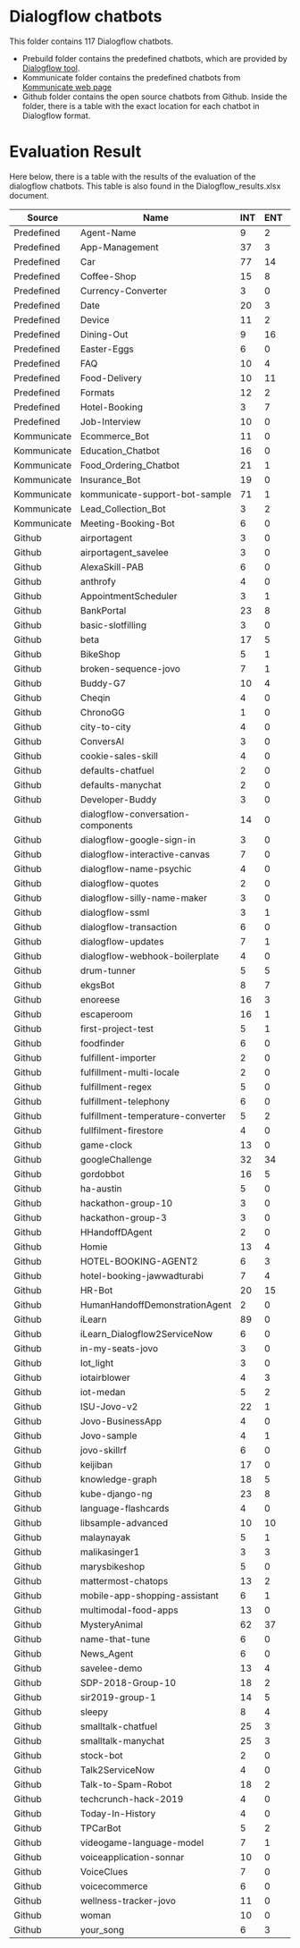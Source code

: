 # Dialogflow chatbots

This folder contains 117 Dialogflow chatbots. 
* Prebuild folder contains the predefined chatbots, which are provided by [Dialogflow tool](https://dialogflow.cloud.google.com/).
* Kommunicate folder contains the predefined chatbots from [Kommunicate web page](https://docs.kommunicate.io/docs/bot-samples)
* Github folder contains the open source chatbots from Github. Inside the folder, there is a table with the exact location for each chatbot in Dialogflow format. 

# Evaluation Result
 Here below, there is a table with the results of the evaluation of the dialogflow chatbots. This table is also found in the Dialogflow_results.xlsx document.

| Source      | Name                               | INT | ENT | FLOW | PATH | CNF  | SNT1 | SNT2 | SNT3 | OPRE1 | OPRE2 | OPRE3 | TPI   | WPTP | VPTP | PPTP | WPOP  | VPOP | CPOP   | READ | LPE     | SPL  | WL    | FACT | FPATH | CL |
|-------------|------------------------------------|-----|-----|------|------|------|------|------|------|-------|-------|-------|-------|------|------|------|-------|------|--------|------|---------|------|-------|------|-------|----|
| Predefined  | Agent-Name                         |  9  |  2  |   9  |   9  |  254 |   1  |  64  |  35  |   66  |   90  |  109  | 15,44 | 5,46 | 1,34 | 2,22 |  4,92 | 1,42 |  19,67 |   4  |    5    | 1,67 |  6,18 |   1  |   1   |  1 |
| Predefined  | App-Management                     |  37 |  3  |  37  |  37  |  734 |   0  |   0  |   0  |   0   |   0   |   0   | 13,46 | 5,11 | 1,01 | 0,92 |   0   |   0  |    0   |   0  |  28,33  | 3,52 |  9,99 |   1  |   1   |  1 |
| Predefined  | Car                                |  77 |  14 |  61  |  117 | 1606 |   0  |   0  |   0  |   0   |   0   |   0   |  9,7  |  6,8 | 1,29 | 2,25 |   0   |   0  |    0   |   0  |  14,93  |  3,6 | 11,41 |   1  |  1,92 |  2 |
| Predefined  | Coffee-Shop                        |  15 |  8  |   6  |  12  |  278 |   4  |  83  |  13  |   21  |   72  |  109  | 12,07 | 3,29 |  0,8 | 1,27 |  7,19 |   2  |  34,57 |   6  |   6,5   | 2,37 |  7,96 | 1,58 |   2   |  3 |
| Predefined  | Currency-Converter                 |  3  |  0  |   2  |   2  |   2  |   1  |  72  |  27  |   66  |   91  |  109  |   13  | 4,62 | 0,39 |   2  |  5,44 | 1,44 |  21,78 |   4  |    0    |   0  |   0   |   1  |   1   |  2 |
| Predefined  | Date                               |  20 |  3  |  18  |  18  |  84  |   0  |   0  |   0  |   0   |   0   |   0   |  8,7  | 6,05 |  1,1 | 1,65 |   0   |   0  |    0   |   0  |  20,67  | 2,37 |  8,71 |   1  |   1   |  2 |
| Predefined  | Device                             |  11 |  2  |   8  |  12  |  63  |   0  |   0  |   0  |   0   |   0   |   0   | 11,18 | 3,74 | 0,95 | 0,45 |   0   |   0  |    0   |   0  |   10,5  | 3,43 |  7,93 |   1  |  1,5  |  2 |
| Predefined  | Dining-Out                         |  9  |  16 |   4  |  14  |  83  |  20  |  61  |  19  |   66  |   92  |  109  | 94,67 | 3,81 | 0,76 | 8,33 |  8,5  | 2,56 |  31,44 |   7  | 1177,13 |  2,3 | 11,97 | 1,25 |  3,5  |  3 |
| Predefined  | Easter-Eggs                        |  6  |  0  |   6  |   6  |   0  |  10  |  51  |  39  |   0   |   57  |   93  |  7,17 | 6,23 | 1,31 |   0  |  7,46 | 1,63 |  37,54 |   6  |    0    |   0  |   0   |   1  |   1   |  1 |
| Predefined  | FAQ                                |  10 |  4  |   5  |   8  |  25  |  23  |  61  |  16  |   14  |   75  |  109  |  9,2  | 3,92 |   1  |  0,2 | 11,48 | 2,62 |  61,95 |   9  |   8,25  | 1,42 |  9,62 |  1,4 |  1,6  |  3 |
| Predefined  | Food-Delivery                      |  10 |  11 |   6  |   7  |  56  |   0  |   0  |   0  |   0   |   0   |   0   |  17,2 | 5,07 | 1,08 |  2,3 |   0   |   0  |    0   |   0  |  301,45 | 2,45 | 10,91 |   1  |  1,17 |  3 |
| Predefined  | Formats                            |  12 |  2  |  12  |  12  |  70  |   0  |   0  |   0  |   0   |   0   |   0   |  6,33 | 5,08 | 1,32 | 0,67 |   0   |   0  |    0   |   0  |   3,5   | 7,13 |  8,83 |   1  |   1   |  1 |
| Predefined  | Hotel-Booking                      |  3  |  7  |   2  |   2  |   4  |   0  |   0  |   0  |   0   |   0   |   0   | 50,67 | 5,35 | 0,84 |   5  |   0   |   0  |    0   |   0  |  251,57 | 3,18 | 11,83 |   1  |   1   |  2 |
| Predefined  | Job-Interview                      |  10 |  0  |   8  |   9  |  14  |  24  |  58  |  18  |   29  |   74  |  109  |  7,7  | 4,47 | 1,07 |   0  |  7,06 | 1,92 |  30,1  |   6  |    0    |   0  |   0   | 2,63 |  1,13 |  2 |
| Kommunicate | Ecommerce_Bot                      |  11 |  0  |   5  |  10  |   2  |  12  |  62  |  26  |   65  |   88  |  109  |  2,82 | 2,38 | 0,48 |   0  | 11,06 | 2,76 |  46,41 |   9  |    0    |   0  |   0   | 1,03 |   2   |  2 |
| Kommunicate | Education_Chatbot                  |  16 |  0  |  16  |  16  |   1  |  11  |  64  |  25  |   24  |   71  |  109  |  2,13 | 2,31 | 0,28 |   0  | 22,89 | 3,44 | 125,56 |  19  |    0    |   0  |   0   | 1,81 |   1   |  2 |
| Kommunicate | Food_Ordering_Chatbot              |  21 |  1  |  10  |  13  |  91  |  16  |  64  |  20  |   49  |   84  |  109  |  4,76 | 2,12 | 0,15 | 1,19 |  7,11 | 1,94 |  31,61 |   6  |    1    |   1  |   5   | 1,35 |  1,3  |  7 |
| Kommunicate | Insurance_Bot                      |  19 |  0  |   6  |  12  |  20  |  19  |  56  |  25  |   0   |   74  |  109  |  2,42 | 2,91 | 0,25 | 0,32 | 20,71 | 3,07 | 104,86 |  17  |    0    |   0  |   0   | 1,48 |   2   |  4 |
| Kommunicate | kommunicate-support-bot-sample     |  71 |  1  |  56  |  75  |  305 |  22  |  62  |  16  |   0   |   62  |  104  |  5,65 | 2,91 | 0,51 | 0,03 | 16,37 | 2,62 |  87,2  |  14  |    5    |  1,2 |  6,33 | 1,61 |  1,34 |  3 |
| Kommunicate | Lead_Collection_Bot                |  3  |  2  |   3  |   3  |   0  |  10  |  67  |  23  |   75  |   91  |  109  |   5   | 1,76 |  0,4 |   2  |  7,67 |   2  |  32,33 |   6  |   3,5   |  1,5 | 11,25 | 1,33 |   1   |  1 |
| Kommunicate | Meeting-Booking-Bot                |  6  |  0  |   2  |   4  |   3  |   5  |  75  |  20  |   29  |   84  |  109  |   5   | 3,79 | 0,63 | 1,33 |  9,24 | 2,18 |  40,65 |   7  |    0    |   0  |   0   |  1,1 |   2   |  3 |
| Github      | airportagent                       |  3  |  0  |   3  |   3  |   0  |   8  |  70  |  22  |   65  |   89  |  109  |  8,33 | 2,89 | 0,62 |   0  |  8,06 | 1,82 |  34,24 |   6  |    0    |   0  |   0   |   1  |   1   |  1 |
| Github      | airportagent_savelee               |  3  |  0  |   3  |   3  |   0  |   8  |  70  |  22  |   65  |   89  |  109  |  8,33 | 2,89 | 0,62 |   0  |  8,06 | 1,82 |  34,24 |   6  |    0    |   0  |   0   |   1  |   1   |  1 |
| Github      | AlexaSkill-PAB                     |  6  |  0  |   6  |   6  |  10  |   0  |   0  |   0  |   0   |   0   |   0   |   3   | 3,38 | 1,26 |   0  |   0   |   0  |    0   |   0  |    0    |   0  |   0   |   2  |   1   |  1 |
| Github      | anthrofy                           |  4  |  0  |   4  |   4  |  13  |   8  |  73  |  19  |   66  |   89  |  109  |   7   | 1,26 | 0,15 |   0  |  5,5  | 1,44 |  21,61 |   4  |    0    |   0  |   0   |   3  |   1   |  1 |
| Github      | AppointmentScheduler               |  3  |  1  |   3  |   3  |   0  |   9  |  70  |  21  |   66  |   90  |  109  | 13,67 | 3,23 | 0,41 |   1  |  6,44 | 1,56 |  25,94 |   5  |    2    |   5  |  10,3 | 2,33 |   1   |  1 |
| Github      | BankPortal                         |  23 |  8  |  18  |  18  |  258 |  13  |  72  |  15  |   49  |   80  |  109  |  11,7 | 4,93 | 1,04 | 0,52 | 13,08 | 2,67 |  59,89 |  11  |   6,13  |   0  |   0   | 2,11 |   1   |  2 |
| Github      | basic-slotfilling                  |  3  |  0  |   3  |   3  |   0  |  16  |  58  |  26  |   35  |   88  |  109  |  6,33 | 1,73 | 0,08 |   1  |  8,29 | 1,86 |  36,07 |   7  |    0    |   0  |   0   | 1,67 |   1   |  1 |
| Github      | beta                               |  17 |  5  |  15  |  15  |  86  |   4  |  77  |  19  |   59  |   90  |  120  |  9,59 | 4,83 | 0,98 | 0,65 |  5,5  | 1,44 |  21,83 |   4  |   12,4  | 1,37 |  8,9  | 2,87 |   1   |  2 |
| Github      | BikeShop                           |  5  |  1  |   4  |   4  |   3  |  38  |  50  |  12  |   50  |   79  |   97  |  2,6  | 3,48 | 0,81 |  0,6 |   14  |  2,6 |  55,2  |  12  |    2    |  5,5 |  6,64 |   2  |   1   |  2 |
| Github      | broken-sequence-jovo               |  7  |  1  |   7  |   7  |   2  |   0  |   0  |   0  |   0   |   0   |   0   |  3,86 | 1,56 | 0,44 | 0,14 |   0   |   0  |    0   |   0  |    13   | 1,31 |  7,18 |   2  |   1   |  1 |
| Github      | Buddy-G7                           |  10 |  4  |   1  |   1  |   3  |   8  |  71  |  21  |   0   |   86  |  109  |  6,6  | 3,58 | 1,04 |  0,9 |  7,29 | 2,14 |  29,9  |   6  |    3    |   1  |  7,33 |   1  |   1   |  1 |
| Github      | Cheqin                             |  4  |  0  |   4  |   4  |   0  |   0  |   0  |   0  |   0   |   0   |   0   |   1   | 0,83 | 0,17 |  0,5 |   0   |   0  |    0   |   0  |    0    |   0  |   0   |   2  |   1   |  1 |
| Github      | ChronoGG                           |  1  |  0  |   1  |   1  |   0  |   0  |   0  |   0  |   0   |   0   |   0   |   8   |   5  |   1  |   0  |   0   |   0  |    0   |   0  |    0    |   0  |   0   |   3  |   1   |  1 |
| Github      | city-to-city                       |  4  |  0  |   4  |   4  |   0  |   0  |   0  |   0  |   0   |   0   |   0   |  4,25 | 1,74 | 0,24 |  0,5 |   0   |   0  |    0   |   0  |    0    |   0  |   0   |   2  |   1   |  1 |
| Github      | ConversAI                          |  3  |  0  |   3  |   3  |   1  |   5  |  75  |  20  |   66  |   90  |  109  |  8,33 | 1,17 | 0,08 |   0  |  5,94 | 1,56 |  23,56 |   5  |    0    |   0  |   0   | 2,33 |   1   |  1 |
| Github      | cookie-sales-skill                 |  4  |  0  |   4  |   4  |   1  |   0  |   0  |   0  |   0   |   0   |   0   |  2,5  | 2,05 |  0,7 |   0  |   0   |   0  |    0   |   0  |    0    |   0  |   0   |   2  |   1   |  1 |
| Github      | defaults-chatfuel                  |  2  |  0  |   2  |   2  |   0  |  17  |  83  |   0  |   56  |   74  |   84  |   50  | 1,23 |  0,3 |   0  | 12,33 | 2,67 |  50,33 |  10  |    0    |   0  |   0   |   1  |   1   |  1 |
| Github      | defaults-manychat                  |  2  |  0  |   2  |   2  |   0  |  17  |  83  |   0  |   56  |   74  |   84  |   50  | 1,23 |  0,3 |   0  | 12,33 | 2,67 |  50,33 |  10  |    0    |   0  |   0   |   1  |   1   |  1 |
| Github      | Developer-Buddy                    |  3  |  0  |   3  |   3  |   6  |   0  |   0  |   0  |   0   |   0   |   0   |   6   |   3  |  0,5 |   0  |   0   |   0  |    0   |   0  |    0    |   0  |   0   |   2  |   1   |  1 |
| Github      | dialogflow-conversation-components |  14 |  0  |  11  |  11  |   5  |   1  |  66  |  33  |   0   |   76  |  109  |  1,79 | 1,75 |  0,2 |   0  |  4,19 | 1,25 |  18,06 |   3  |    0    |   0  |   0   | 2,73 |   1   |  1 |
| Github      | dialogflow-google-sign-in          |  3  |  0  |   3  |   3  |   0  |   0  |   0  |  100 |   55  |   55  |   55  |  2,67 | 1,33 | 0,29 | 0,33 |   7   |   1  |   37   |   6  |    0    |   0  |   0   | 2,33 |   1   |  1 |
| Github      | dialogflow-interactive-canvas      |  7  |  0  |   7  |   7  |   1  |   0  |   0  |   0  |   0   |   0   |   0   |  2,29 | 1,75 | 0,55 | 0,14 |   0   |   0  |    0   |   0  |    0    |   0  |   0   | 2,57 |   1   |  1 |
| Github      | dialogflow-name-psychic            |  4  |  0  |   4  |   4  |   0  |  22  |  15  |  63  |   29  |   76  |   99  |  2,5  | 1,33 |  0,4 |   0  |  9,5  | 2,92 |  42,67 |   8  |    0    |   0  |   0   |  2,5 |   1   |  1 |
| Github      | dialogflow-quotes                  |  2  |  0  |   2  |   2  |   0  |   6  |  67  |  27  |   0   |   75  |  109  |   0   |   0  |   0  |   0  |   4   | 1,06 |  16,44 |   3  |    0    |   0  |   0   |   2  |   1   |  1 |
| Github      | dialogflow-silly-name-maker        |  3  |  0  |   3  |   3  |   0  |   0  |  75  |  25  |   65  |   79  |   89  |  0,67 |   1  | 0,17 | 0,67 | 13,33 | 3,67 |  62,33 |  11  |    0    |   0  |   0   |   2  |   1   |  1 |
| Github      | dialogflow-ssml                    |  3  |  1  |   3  |   3  |   0  |   0  |   0  |  100 |   57  |   63  |   66  |  3,33 | 1,47 |  0,2 | 0,33 | 13,33 | 1,33 |  64,33 |  11  |    11   | 3,18 |  6,17 |   3  |   1   |  1 |
| Github      | dialogflow-transaction             |  6  |  0  |   6  |   6  |   2  |   1  |  63  |  36  |   29  |   72  |  109  |   2   | 1,87 | 0,27 |   0  |  5,15 | 1,55 |  24,9  |   4  |    0    |   0  |   0   | 2,67 |   1   |  1 |
| Github      | dialogflow-updates                 |  7  |  1  |   7  |   7  |   0  |   1  |  64  |  35  |   66  |   90  |  109  |  2,71 | 2,33 | 0,39 | 0,29 |  4,92 | 1,42 |  19,67 |   4  |    5    |  1,8 |  8,78 | 2,71 |   1   |  1 |
| Github      | dialogflow-webhook-boilerplate     |  4  |  0  |   4  |   4  |   1  |   4  |  79  |  17  |   66  |   89  |  109  |  6,25 | 0,88 | 0,06 |   0  |  5,95 | 1,65 |  24,55 |   5  |    0    |   0  |   0   |   2  |   1   |  1 |
| Github      | drum-tunner                        |  5  |  5  |   5  |   5  |   5  |  18  |  60  |  22  |   52  |   82  |  109  |  10,4 | 3,13 | 0,63 |  1,2 | 11,08 | 2,42 |  47,62 |   9  |   4,6   |  4,3 |  6,99 |  1,6 |   1   |  1 |
| Github      | ekgsBot                            |  8  |  7  |   8  |   8  |   3  |   5  |  75  |  20  |   66  |   90  |  109  | 10,38 |  4,7 | 0,53 | 1,75 |  5,94 | 1,56 |  23,56 |   5  |  359,86 |   3  | 20,61 |   1  |   1   |  1 |
| Github      | enoreese                           |  16 |  3  |   6  |  12  |  104 |   8  |  80  |  12  |   14  |   77  |  109  | 14,13 | 1,94 |  0,3 |  0,5 | 11,46 |  2,3 |  53,24 |   9  |   6,33  |  4,8 |  5,45 | 1,89 |   2   |  8 |
| Github      | escaperoom                         |  16 |  1  |  16  |  16  |  87  |   4  |  77  |  19  |   66  |   91  |  109  |   4   | 2,93 | 0,73 | 0,69 |  6,94 | 1,76 |  27,53 |   5  |    13   | 2,62 |  7,29 |   1  |   1   |  1 |
| Github      | first-project-test                 |  5  |  1  |   5  |   5  |   1  |   0  |   0  |   0  |   0   |   0   |   0   |  6,2  | 2,15 | 0,38 |  0,4 |   0   |   0  |    0   |   0  |    3    | 2,33 |  6,71 |   2  |   1   |  1 |
| Github      | foodfinder                         |  6  |  0  |   6  |   6  |   1  |   0  |   0  |   0  |   0   |   0   |   0   |   5   | 3,55 | 0,64 | 0,67 |   0   |   0  |    0   |   0  |    0    |   0  |   0   |   2  |   1   |  1 |
| Github      | fulfillent-importer                |  2  |  0  |   2  |   2  |   0  |   0  |   0  |   0  |   0   |   0   |   0   |   0   |   0  |   0  |   0  |   0   |   0  |    0   |   0  |    0    |   0  |   0   |   2  |   1   |  1 |
| Github      | fulfillment-multi-locale           |  2  |  0  |   2  |   2  |   0  |   0  |  100 |   0  |   35  |   35  |   35  |   1   |  0,5 |   0  |   0  |   2   |   1  |   13   |   1  |    0    |   0  |   0   |   4  |   1   |  1 |
| Github      | fulfillment-regex                  |  5  |  0  |   3  |   4  |  23  |   4  |  82  |  14  |   56  |   84  |  109  |  19,4 | 1,91 | 0,39 |  0,2 |  7,68 | 1,64 |  33,77 |   6  |    0    |   0  |   0   | 1,89 |  1,33 |  2 |
| Github      | fulfillment-telephony              |  6  |  0  |   4  |   5  |  30  |  23  |  44  |  33  |   32  |   64  |   77  | 18,33 | 1,74 |  0,3 | 0,83 | 19,67 | 5,33 |   94   |  16  |    0    |   0  |   0   | 2,33 |  1,25 |  2 |
| Github      | fulfillment-temperature-converter  |  5  |  2  |   4  |   4  |   0  |   0  |  100 |   0  |   0   |   17  |   35  |   3   | 1,03 | 0,13 |  0,6 |  1,5  |  0,5 |  10,5  |   1  |    2    |   3  |  5,33 | 2,75 |   1   |  2 |
| Github      | fullfilment-firestore              |  4  |  0  |   4  |   4  |   4  |   1  |  71  |  28  |   59  |   69  |   78  |  3,5  | 2,43 | 0,56 | 0,25 |  10,5 |  2,5 |  52,25 |   9  |    0    |   0  |   0   |   2  |   1   |  1 |
| Github      | game-clock                         |  13 |  0  |  13  |  13  |   2  |   0  |   0  |   0  |   0   |   0   |   0   |  4,08 | 1,65 | 0,36 | 0,23 |   0   |   0  |    0   |   0  |    0    |   0  |   0   | 2,85 |   1   |  1 |
| Github      | googleChallenge                    |  32 |  34 |  32  |  32  |  664 |  19  |  59  |  22  |   3   |   60  |  109  |  6,94 | 9,62 | 1,76 | 0,94 | 19,81 | 3,49 | 105,16 |  16  |   3,15  | 4,54 | 11,37 |   1  |   1   |  1 |
| Github      | gordobbot                          |  16 |  5  |  16  |  16  |  40  |   4  |  77  |  19  |   50  |   88  |  109  |  5,56 | 2,92 | 0,68 | 0,44 |  5,82 | 1,47 |  23,29 |   4  |   8,6   | 3,04 |   36  |   1  |   1   |  1 |
| Github      | ha-austin                          |  5  |  0  |   5  |   5  |   4  |   0  |  75  |  25  |   0   |   75  |  109  |  2,8  | 5,03 | 0,99 |  1,8 |   5   | 1,31 |  25,25 |   4  |    0    |   0  |   0   |   1  |   1   |  1 |
| Github      | hackathon-group-10                 |  3  |  0  |   3  |   3  |   0  |   6  |  67  |  27  |   0   |   75  |  109  |  0,33 | 0,67 |   0  |   0  |   4   | 1,06 |  16,44 |   3  |    0    |   0  |   0   | 1,67 |   1   |  1 |
| Github      | hackathon-group-3                  |  3  |  0  |   3  |   3  |   0  |   6  |  67  |  27  |   0   |   75  |  109  |  0,33 | 0,67 |   0  |   0  |   4   | 1,06 |  16,44 |   3  |    0    |   0  |   0   | 1,67 |   1   |  1 |
| Github      | HHandoffDAgent                     |  2  |  0  |   2  |   2  |   0  |  14  |  78  |   8  |   56  |   72  |   95  |   0   |   0  |   0  |   0  | 23,11 | 4,56 |  99,44 |  19  |    0    |   0  |   0   |   1  |   1   |  2 |
| Github      | Homie                              |  13 |  4  |  13  |  13  |   8  |   5  |  81  |  14  |   36  |   76  |  109  |  3,31 | 3,68 | 0,77 | 0,77 |  5,79 | 1,38 |  25,03 |   4  |    6    |  1,8 |  7,97 |   1  |   1   |  1 |
| Github      | HOTEL-BOOKING-AGENT2               |  6  |  3  |   5  |   5  |   2  |   1  |  86  |  13  |   0   |   40  |   77  | 38,17 | 2,41 | 0,58 | 1,33 |  2,85 |  0,3 |  16,35 |   2  |   2,33  | 1,89 |  7,51 |   8  |   1   |  2 |
| Github      | hotel-booking-jawwadturabi         |  7  |  4  |   6  |   6  |   3  |   9  |  80  |  11  |   21  |   81  |  120  | 10,57 |  2,3 | 0,56 |   1  | 12,58 | 2,58 |  74,27 |  10  |   3,25  | 2,68 |  7,48 |  2,5 |   1   |  2 |
| Github      | HR-Bot                             |  20 |  15 |  12  |  28  |  777 |  17  |  64  |  19  |   0   |   72  |  115  |   22  | 3,27 | 0,76 | 2,05 | 15,38 | 2,14 |  88,66 |  13  |   1,07  | 3,93 | 15,34 |  2,3 |  2,33 |  5 |
| Github      | HumanHandoffDemonstrationAgent     |  2  |  0  |   2  |   2  |   0  |  14  |  78  |   8  |   56  |   72  |   95  |   0   |   0  |   0  |   0  | 23,11 | 4,56 |  99,44 |  19  |    0    |   0  |   0   |   1  |   1   |  2 |
| Github      | iLearn                             |  89 |  0  |  89  |  89  | 1599 |  22  |  65  |  13  |   0   |   76  |  110  | 17,13 | 3,61 | 1,11 | 0,02 |  7,57 | 1,94 |  32,05 |   6  |    0    |   0  |   0   | 1,18 |   1   |  1 |
| Github      | iLearn_Dialogflow2ServiceNow       |  6  |  0  |   4  |   4  |   1  |   8  |  73  |  19  |   56  |   87  |  109  |  4,83 | 4,36 | 0,76 |  0,5 |  6,22 |  1,5 |  25,94 |   5  |    0    |   0  |   0   |  1,5 |   1   |  2 |
| Github      | in-my-seats-jovo                   |  3  |  0  |   3  |   3  |   0  |   0  |   0  |   0  |   0   |   0   |   0   |  0,33 |   1  | 0,33 |   0  |   0   |   0  |    0   |   0  |    0    |   0  |   0   |   2  |   1   |  1 |
| Github      | Iot_light                          |  3  |  0  |   3  |   3  |   0  |  11  |  63  |  26  |   0   |   74  |  109  |  0,67 | 1,33 | 0,33 | 0,33 |  3,94 | 1,06 |  16,35 |   3  |    0    |   0  |   0   | 2,33 |   1   |  1 |
| Github      | iotairblower                       |  4  |  3  |   4  |   4  |   0  |   6  |  67  |  27  |   64  |   90  |  109  |  6,5  |  4,3 | 0,76 |   2  |  5,92 | 1,62 |  24,31 |   5  |    2    | 6,83 |  5,8  |  2,5 |   1   |  1 |
| Github      | iot-medan                          |  5  |  2  |   5  |   5  |   2  |  17  |  25  |  58  |   29  |   73  |   91  |  12,6 | 2,75 | 0,78 |  0,4 |  8,88 | 2,88 |  40,13 |   7  |    2    |   2  |   4   |  1,4 |   1   |  1 |
| Github      | ISU-Jovo-v2                        |  22 |  1  |  22  |  22  |  13  |   0  |   0  |   0  |   0   |   0   |   0   |  2,27 |  2,8 | 0,53 | 0,18 |   0   |   0  |    0   |   0  |    2    |   1  |   7   |   2  |   1   |  1 |
| Github      | Jovo-BusinessApp                   |  4  |  0  |   4  |   4  |   0  |   0  |   0  |   0  |   0   |   0   |   0   |  1,75 | 1,31 | 0,19 | 0,25 |   0   |   0  |    0   |   0  |    0    |   0  |   0   |   2  |   1   |  1 |
| Github      | Jovo-sample                        |  4  |  1  |   4  |   4  |   0  |   0  |   0  |   0  |   0   |   0   |   0   |  1,75 | 1,31 | 0,19 | 0,25 |   0   |   0  |    0   |   0  |    1    |   1  |   4   |   2  |   1   |  1 |
| Github      | jovo-skillrf                       |  6  |  0  |   6  |   6  |   9  |   0  |   0  |   0  |   0   |   0   |   0   |  5,67 | 2,15 | 0,38 | 0,17 |   0   |   0  |    0   |   0  |    0    |   0  |   0   |   2  |   1   |  1 |
| Github      | keijiban                           |  17 |  0  |  17  |  17  |  108 |  12  |  78  |  10  |   0   |   79  |  109  | 14,82 | 1,18 | 0,14 |   0  | 12,65 | 3,17 |  63,76 |  10  |    0    |   0  |   0   | 4,71 |   1   |  1 |
| Github      | knowledge-graph                    |  18 |  5  |   5  |   5  |  13  |   6  |  67  |  27  |   0   |   75  |  109  |  4,06 | 3,24 | 1,16 |  0,5 |   4   | 1,06 |  16,44 |   3  |   9,2   | 1,45 |  6,49 |   1  |   1   |  1 |
| Github      | kube-django-ng                     |  23 |  8  |  18  |  18  |  258 |  13  |  72  |  15  |   49  |   80  |  109  |  11,7 | 4,93 | 1,04 | 0,52 | 13,08 | 2,67 |  59,89 |  11  |   6,13  |   0  |   0   | 2,11 |   1   |  2 |
| Github      | language-flashcards                |  4  |  0  |   4  |   4  |   0  |   0  |   0  |   0  |   0   |   0   |   0   |  1,75 | 1,31 | 0,19 | 0,25 |   0   |   0  |    0   |   0  |    0    |   0  |   0   |   2  |   1   |  1 |
| Github      | libsample-advanced                 |  10 |  10 |   9  |   9  |  10  |   0  |  100 |   0  |   0   |   69  |  104  |   5   | 2,19 | 0,03 |  0,5 |  6,4  |  0,2 |  21,2  |   5  |   12,7  | 2,19 |  4,14 | 2,78 |   1   |  2 |
| Github      | malaynayak                         |  5  |  1  |   4  |   4  |   0  |   5  |  73  |  22  |   66  |   89  |  109  |  1,8  | 2,85 |  0,6 |  0,2 |  5,06 | 1,31 |  19,44 |   4  |    4    | 2,75 |  6,55 | 1,75 |   1   |  2 |
| Github      | malikasinger1                      |  3  |  3  |   3  |   3  |   0  |   1  |  66  |  33  |   0   |   83  |  109  |   7   | 2,14 | 0,37 | 1,67 |  5,29 |  1,5 |  22,36 |   4  |   1,67  |   1  |  3,78 | 2,67 |   1   |  1 |
| Github      | marysbikeshop                      |  5  |  0  |   5  |   5  |   5  |  11  |  74  |  15  |   66  |   83  |   99  |  6,8  | 1,78 | 0,43 |   0  | 14,57 | 3,29 |   63   |  12  |    0    |   0  |   0   |  1,4 |   1   |  1 |
| Github      | mattermost-chatops                 |  13 |  2  |  13  |  13  |  16  |   5  |  75  |  20  |   66  |   90  |  109  |  5,92 | 4,12 | 0,54 | 0,92 |  5,94 | 1,56 |  23,56 |   5  |   2,5   |   0  |   0   |   1  |   1   |  1 |
| Github      | mobile-app-shopping-assistant      |  6  |  1  |   6  |   6  |   2  |  14  |  69  |  17  |   35  |   89  |  109  |  4,5  | 4,05 | 1,02 | 0,67 |  6,56 | 1,78 |  26,11 |   5  |    4    | 4,25 |  6,82 | 1,67 |   1   |  1 |
| Github      | multimodal-food-apps               |  13 |  0  |  13  |  13  |   4  |   0  |   0  |   0  |   0   |   0   |   0   |  1,62 | 1,86 | 0,41 | 0,15 |   0   |   0  |    0   |   0  |    0    |   0  |   0   |   2  |   1   |  1 |
| Github      | MysteryAnimal                      |  62 |  37 |  62  |  62  |  517 |   0  |   0  |      |   0   |   0   |       |  6,52 | 4,34 |  1,3 | 2,27 |   0   |   0  |    0   |   0  |  158,41 |  3,9 |  9,23 |   3  |   1   |  1 |
| Github      | name-that-tune                     |  6  |  0  |   6  |   6  |   0  |   6  |  68  |  26  |   0   |   76  |  109  |  5,17 | 2,16 | 0,56 | 0,17 |  3,94 | 1,12 |  16,06 |   3  |    0    |   0  |   0   | 2,33 |   1   |  1 |
| Github      | News_Agent                         |  6  |  0  |   6  |   6  |   9  |   1  |  64  |  35  |   66  |   90  |  109  |  1,67 | 1,57 | 0,12 |   0  |  4,92 | 1,42 |  19,67 |   4  |    0    |   0  |   0   |   1  |   1   |  1 |
| Github      | savelee-demo                       |  13 |  4  |   8  |   9  |  20  |  10  |  75  |  15  |   0   |   75  |  109  |  5,54 | 3,18 | 0,64 | 0,62 |  4,69 | 1,23 |  19,04 |   4  |   4,5   | 1,43 |  8,73 | 1,73 |  1,13 |  4 |
| Github      | SDP-2018-Group-10                  |  18 |  2  |  16  |  18  |  43  |   5  |  70  |  25  |   45  |   83  |  109  |  5,44 | 3,47 |   1  | 0,17 |  7,13 | 1,94 |  30,94 |   6  |    10   |  2,5 |  9,75 | 2,31 |  1,13 |  2 |
| Github      | sir2019-group-1                    |  14 |  5  |   2  |   2  |  33  |   5  |  75  |  20  |   66  |   90  |  109  |  6,29 | 1,99 | 0,34 | 1,36 |  5,94 | 1,56 |  23,56 |   5  |   1,8   | 3,95 |  5,55 |   2  |   1   |  1 |
| Github      | sleepy                             |  8  |  4  |   4  |   4  |  22  |  11  |  72  |  17  |   30  |   85  |  109  |   6   | 1,95 | 0,31 | 0,75 |  5,79 | 1,47 |  23,58 |   4  |    4    | 4,22 |  5,14 |   1  |   1   |  1 |
| Github      | smalltalk-chatfuel                 |  25 |  3  |  25  |  25  |  751 |  23  |  57  |  20  |   26  |   78  |  120  | 50,48 | 3,36 | 0,95 | 0,32 |  5,66 |  1,5 |  22,88 |   4  |    14   | 1,53 |  4,46 | 1,12 |   1   |  1 |
| Github      | smalltalk-manychat                 |  25 |  3  |  25  |  25  |  751 |  22  |  58  |  20  |   26  |   79  |  120  | 50,48 | 3,36 | 0,95 | 0,32 |  5,91 | 1,63 |  24,03 |   5  |    14   | 1,53 |  4,46 | 1,76 |   1   |  1 |
| Github      | stock-bot                          |  2  |  0  |   2  |   2  |   0  |   1  |  70  |  29  |   0   |   85  |  109  |  0,5  |   1  |   0  |   0  |  5,46 | 1,54 |  23,85 |   4  |    0    |   0  |   0   |   1  |   1   |  1 |
| Github      | Talk2ServiceNow                    |  4  |  0  |   4  |   4  |   0  |   0  |   0  |   0  |   0   |   0   |   0   |  1,75 | 1,31 | 0,19 | 0,25 |   0   |   0  |    0   |   0  |    0    |   0  |   0   |   2  |   1   |  1 |
| Github      | Talk-to-Spam-Robot                 |  18 |  2  |  16  |  18  |  43  |   5  |  70  |  25  |   45  |   83  |  109  |  5,44 | 3,47 |   1  | 0,17 |  7,13 | 1,94 |  30,94 |   6  |    10   |  2,5 |  9,75 | 2,31 |  1,13 |  2 |
| Github      | techcrunch-hack-2019               |  4  |  0  |   4  |   4  |   0  |   0  |   0  |   0  |   0   |   0   |   0   |  1,75 | 1,31 | 0,19 | 0,25 |   0   |   0  |    0   |   0  |    0    |   0  |   0   |   2  |   1   |  1 |
| Github      | Today-In-History                   |  4  |  0  |   4  |   4  |   1  |   0  |   0  |   0  |   0   |   0   |   0   |  2,75 | 1,23 | 0,26 |   0  |   0   |   0  |    0   |   0  |    0    |   0  |   0   |   2  |   1   |  1 |
| Github      | TPCarBot                           |  5  |  2  |   5  |   5  |   0  |  14  |  65  |  21  |   34  |   85  |  109  |  7,4  | 3,54 | 0,69 |  0,8 |  7,88 |   2  |  33,65 |   6  |    4    |   3  | 10,32 |  2,2 |   1   |  1 |
| Github      | videogame-language-model           |  7  |  1  |   7  |   7  |  59  |   0  |   0  |   0  |   0   |   0   |   0   |  8,14 |  2,6 | 0,39 | 1,14 |   0   |   0  |    0   |   0  |    7    | 2,86 |  8,8  |   2  |   1   |  1 |
| Github      | voiceapplication-sonnar            |  10 |  0  |  10  |  10  |  13  |   0  |   0  |   0  |   0   |   0   |   0   |  11,3 | 1,79 | 0,43 |  0,1 |   0   |   0  |    0   |   0  |    0    |   0  |   0   |   2  |   1   |  1 |
| Github      | VoiceClues                         |  7  |  0  |   7  |   7  |  12  |   0  |   0  |   0  |   0   |   0   |   0   |  3,43 |  1,6 | 0,38 | 0,14 |   0   |   0  |    0   |   0  |    0    |   0  |   0   |   2  |   1   |  1 |
| Github      | voicecommerce                      |  6  |  0  |   6  |   6  |  33  |   0  |   0  |   0  |   0   |   0   |   0   |  9,67 | 2,46 | 0,24 | 0,83 |   0   |   0  |    0   |   0  |    0    |   0  |   0   |   2  |   1   |  1 |
| Github      | wellness-tracker-jovo              |  11 |  0  |  11  |  11  |  24  |   0  |   0  |   0  |   0   |   0   |   0   |  5,36 | 3,71 | 0,78 | 0,82 |   0   |   0  |    0   |   0  |    0    |   0  |   0   |   2  |   1   |  1 |
| Github      | woman                              |  10 |  0  |  10  |  10  |   1  |   1  |  75  |  24  |   34  |   78  |  109  |  3,5  | 2,46 | 0,36 |   0  |  6,5  | 1,77 |  28,36 |   5  |    0    |   0  |   0   |  1,8 |   1   |  1 |
| Github      | your_song                          |  6  |  3  |   5  |   5  |  11  |  25  |  75  |   0  |   63  |   82  |   96  |  11,5 | 2,32 | 0,42 | 0,67 |  7,86 | 1,57 |  30,29 |   6  |    1    | 2,67 |  6,22 |  1,8 |   1   |  2 |
